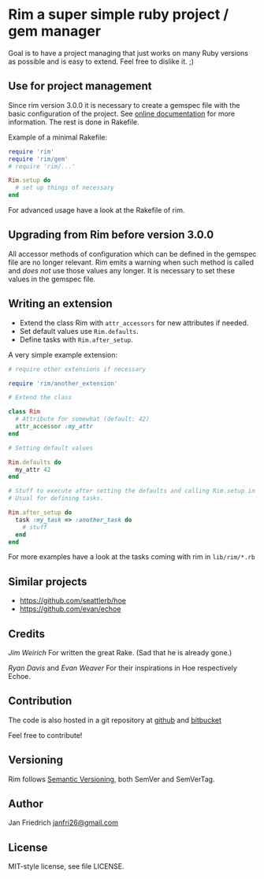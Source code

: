 # Rim a super simple ruby project / gem manager

Goal is to have a project managing that just works on many Ruby
versions as possible and is easy to extend. Feel free to dislike it. ;)


## Use for project management

Since rim version 3.0.0 it is necessary to create a gemspec file with the basic
configuration of the project. See [online
documentation](https://guides.rubygems.org/specification-reference/) for more
information. The rest is done in Rakefile.

Example of a minimal Rakefile:

```ruby
require 'rim'
require 'rim/gem'
# require 'rim/...'

Rim.setup do
  # set up things of necessary
end
```

For advanced usage have a look at the Rakefile of rim.


## Upgrading from Rim before version 3.0.0

All accessor methods of configuration which can be defined in the gemspec file
are no longer relevant. Rim emits a warning when such method is called and
<em>does not</em> use those values any longer. It is necessary to set these
values in the gemspec file.


## Writing an extension

* Extend the class Rim with <code>attr_accessors</code> for new attributes if needed.
* Set default values use <code>Rim.defaults</code>.
* Define tasks with <code>Rim.after_setup</code>.

A very simple example extension:

```ruby
# require other extensions if necessary

require 'rim/another_extension'

# Extend the class

class Rim
  # Attribute for somewhat (default: 42)
  attr_accessor :my_attr
end

# Setting default values

Rim.defaults do
  my_attr 42
end

# Stuff to execute after setting the defaults and calling Rim.setup in Rakefile.
# Usual for defining tasks.

Rim.after_setup do
  task :my_task => :another_task do
    # stuff
  end
end
```

For more examples have a look at the tasks coming with rim in <code>lib/rim/*.rb</code>


## Similar projects

* https://github.com/seattlerb/hoe
* https://github.com/evan/echoe


## Credits

<em>Jim Weirich</em> For written the great Rake. (Sad that he is already gone.)

<em>Ryan Davis</em> and <em>Evan Weaver</em> For their inspirations in Hoe respectively Echoe.


## Contribution

The code is also hosted in a git repository at [github](http://github.com/janfri/rim) and [bitbucket](https://bitbucket.org/janfri/rim)

Feel free to contribute!


## Versioning

Rim follows [Semantic Versioning](https://semver.org/), both SemVer and
SemVerTag.


## Author

Jan Friedrich <janfri26@gmail.com>


## License

MIT-style license, see file LICENSE.
